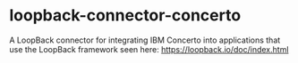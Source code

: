 # loopback-connector-concerto
A LoopBack connector for integrating IBM Concerto into applications that use the LoopBack framework seen here:
https://loopback.io/doc/index.html
